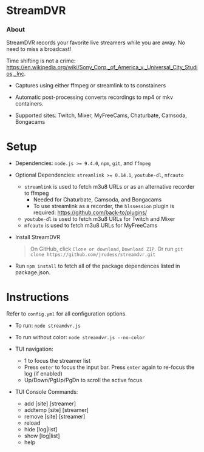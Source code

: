 StreamDVR
==========

### About ###

StreamDVR records your favorite live streamers while you are away.  No need to miss a broadcast!

Time shifting is not a crime:
https://en.wikipedia.org/wiki/Sony_Corp._of_America_v._Universal_City_Studios,_Inc.

* Captures using either ffmpeg or streamlink to ts constainers

* Automatic post-processing converts recordings to mp4 or mkv containers.

* Supported sites: Twitch, Mixer, MyFreeCams, Chaturbate, Camsoda, Bongacams

Setup
==========

* Dependencies: `node.js >= 9.4.0`, `npm`, `git`, and `ffmpeg`
* Optional Dependencies: `streamlink >= 0.14.1`, `youtube-dl`, `mfcauto`

  * `streamlink` is used to fetch m3u8 URLs or as an alternative recorder to ffmpeg
    * Needed for Chaturbate, Camsoda, and Bongacams
    * To use streamlink as a recorder, the `hlssession` plugin is required: https://github.com/back-to/plugins/
  * `youtube-dl` is used to fetch m3u8 URLs for Twitch and Mixer
  * `mfcauto` is used to fetch m3u8 URLs for MyFreeCams

* Install StreamDVR
  >On GitHub, click `Clone or download`, `Download ZIP`.
  >Or run `git clone https://github.com/jrudess/streamdvr.git`

* Run `npm install` to fetch all of the package dependences listed in package.json.

Instructions
===========

Refer to `config.yml` for all configuration options.

* To run: `node streamdvr.js`
* To run without color: `node streamdvr.js --no-color`

* TUI navigation:
    * 1 to focus the streamer list
    * Press `enter` to focus the input bar.  Press `enter` again to re-focus the log (if enabled)
    * Up/Down/PgUp/PgDn to scroll the active focus

* TUI Console Commands:
    * add     [site] [streamer]
    * addtemp [site] [streamer]
    * remove  [site] [streamer]
    * reload
    * hide [log|list]
    * show [log|list]
    * help
